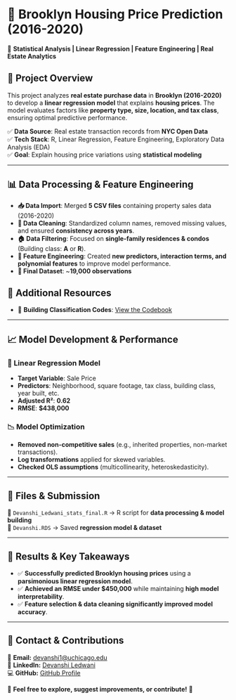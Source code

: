 # 🏡 Brooklyn Housing Price Prediction (2016-2020)
📍 **Statistical Analysis | Linear Regression | Feature Engineering | Real Estate Analytics**

## 📌 Project Overview  
This project analyzes **real estate purchase data** in **Brooklyn (2016-2020)** to develop a **linear regression model** that explains **housing prices**. The model evaluates factors like **property type, size, location, and tax class**, ensuring optimal predictive performance.

✅ **Data Source**: Real estate transaction records from **NYC Open Data**  
✅ **Tech Stack**: R, Linear Regression, Feature Engineering, Exploratory Data Analysis (EDA)  
✅ **Goal**: Explain housing price variations using **statistical modeling**  

---

## 📊 Data Processing & Feature Engineering  
- **📥 Data Import**: Merged **5 CSV files** containing property sales data (2016-2020)
- **🧹 Data Cleaning**: Standardized column names, removed missing values, and ensured **consistency across years**.  
- **🏠 Data Filtering**: Focused on **single-family residences & condos** (Building class: **A** or **R**).  
- **📐 Feature Engineering**: Created **new predictors, interaction terms, and polynomial features** to improve model performance.  
- **🚀 Final Dataset**: ~**19,000 observations**  
 ## 📖 Additional Resources  
- 📂 **Building Classification Codes**: [View the Codebook](https://www.nyc.gov/building-classification-codes)  
---

## 📈 Model Development & Performance  
### 📌 Linear Regression Model
- **Target Variable**: Sale Price  
- **Predictors**: Neighborhood, square footage, tax class, building class, year built, etc.  
- **Adjusted R²**: **0.62**  
- **RMSE**: **$438,000**  

### 📉 Model Optimization  
- **Removed non-competitive sales** (e.g., inherited properties, non-market transactions).  
- **Log transformations** applied for skewed variables.  
- **Checked OLS assumptions** (multicollinearity, heteroskedasticity).  

---

## 📂 Files & Submission  
📄 `Devanshi_Ledwani_stats_final.R` → R script for **data processing & model building**  
📂 `Devanshi.RDS` → Saved **regression model & dataset**  

---

## 📌 Results & Key Takeaways  
- ✅ **Successfully predicted Brooklyn housing prices** using a **parsimonious linear regression model**.  
- ✅ **Achieved an RMSE under $450,000** while maintaining **high model interpretability**.  
- ✅ **Feature selection & data cleaning significantly improved model accuracy**.  

---

## 📩 Contact & Contributions  
📧 **Email:** devanshi1@uchicago.edu  
🔗 **LinkedIn:** [Devanshi Ledwani](https://linkedin.com/in/devanshi-ledwani)  
💻 **GitHub:** [GitHub Profile](https://github.com/devanshi25112001)  

🚀 **Feel free to explore, suggest improvements, or contribute!** 🎯  

